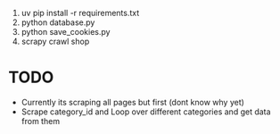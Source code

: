 1. uv pip install -r requirements.txt
2. python database.py
3. python save_cookies.py
4. scrapy crawl shop

# TODO
- Currently its scraping all pages but first (dont know why yet)
- Scrape category_id and Loop over different categories and get data from them
